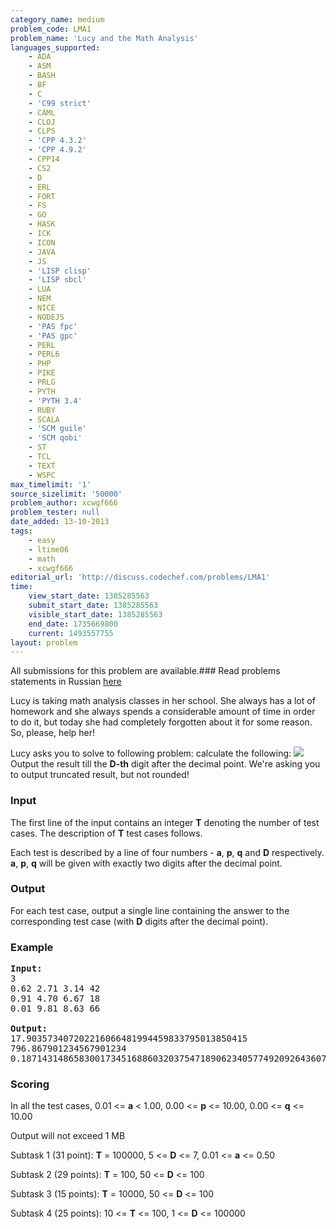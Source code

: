 ```yaml
---
category_name: medium
problem_code: LMA1
problem_name: 'Lucy and the Math Analysis'
languages_supported:
    - ADA
    - ASM
    - BASH
    - BF
    - C
    - 'C99 strict'
    - CAML
    - CLOJ
    - CLPS
    - 'CPP 4.3.2'
    - 'CPP 4.9.2'
    - CPP14
    - CS2
    - D
    - ERL
    - FORT
    - FS
    - GO
    - HASK
    - ICK
    - ICON
    - JAVA
    - JS
    - 'LISP clisp'
    - 'LISP sbcl'
    - LUA
    - NEM
    - NICE
    - NODEJS
    - 'PAS fpc'
    - 'PAS gpc'
    - PERL
    - PERL6
    - PHP
    - PIKE
    - PRLG
    - PYTH
    - 'PYTH 3.4'
    - RUBY
    - SCALA
    - 'SCM guile'
    - 'SCM qobi'
    - ST
    - TCL
    - TEXT
    - WSPC
max_timelimit: '1'
source_sizelimit: '50000'
problem_author: xcwgf666
problem_tester: null
date_added: 13-10-2013
tags:
    - easy
    - ltime06
    - math
    - xcwgf666
editorial_url: 'http://discuss.codechef.com/problems/LMA1'
time:
    view_start_date: 1385285563
    submit_start_date: 1385285563
    visible_start_date: 1385285563
    end_date: 1735669800
    current: 1493557755
layout: problem
---
```

All submissions for this problem are available.###  Read problems statements in Russian [here](http://www.codechef.com/download/translated/LTIME06/russian/LMA1.pdf)

Lucy is taking math analysis classes in her school. She always has a lot of homework and she always spends a considerable amount of time in order to do it, but today she had completely forgotten about it for some reason. So, please, help her!

Lucy asks you to solve to following problem: calculate the following:
 ![](//www.codechef.com/download/CodeCogsEqn-7.gif)
 Output the result till the **D-th** digit after the decimal point. We're asking you to output truncated result, but not rounded!

### Input

The first line of the input contains an integer **T** denoting the number of test cases. The description of **T** test cases follows.

Each test is described by a line of four numbers - **a**, **p**, **q** and **D** respectively. **a**, **p**, **q** will be given with exactly two digits after the decimal point.

### Output

For each test case, output a single line containing the answer to the corresponding test case (with **D** digits after the decimal point).

### Example

<pre><b>Input:</b>
3
0.62 2.71 3.14 42
0.91 4.70 6.67 18
0.01 9.81 8.63 66

<b>Output:</b>
17.903573407202216066481994459833795013850415
796.867901234567901234
0.187143148658300173451688603203754718906234057749209264360779512294
</pre>
### Scoring

In all the test cases, 0.01 <= **a** < 1.00, 0.00 <= **p** <= 10.00, 0.00 <= **q** <= 10.00

Output will not exceed 1 MB

Subtask 1 (31 point): **T** = 100000, 5 <= **D** <= 7, 0.01 <= **a** <= 0.50

Subtask 2 (29 points): **T** = 100, 50 <= **D** <= 100

Subtask 3 (15 points): **T** = 10000, 50 <= **D** <= 100

Subtask 4 (25 points): 10 <= **T** <= 100, 1 <= **D** <= 100000

